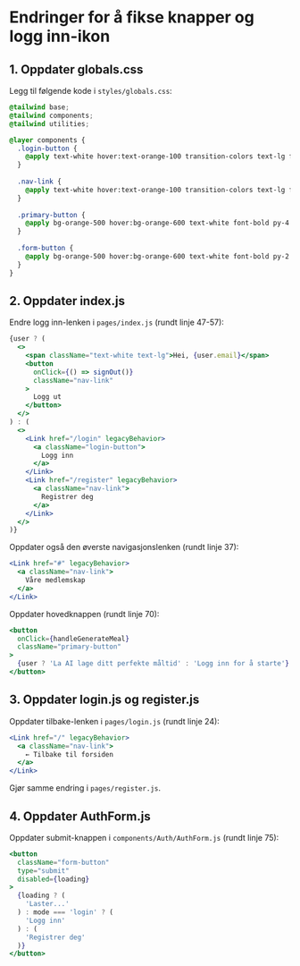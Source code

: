 # Endringer for å fikse knapper og logg inn-ikon

## 1. Oppdater globals.css

Legg til følgende kode i `styles/globals.css`:

```css
@tailwind base;
@tailwind components;
@tailwind utilities;

@layer components {
  .login-button {
    @apply text-white hover:text-orange-100 transition-colors text-lg font-medium bg-white bg-opacity-20 px-4 py-2 rounded-full;
  }
  
  .nav-link {
    @apply text-white hover:text-orange-100 transition-colors text-lg font-medium;
  }
  
  .primary-button {
    @apply bg-orange-500 hover:bg-orange-600 text-white font-bold py-4 px-10 rounded-full transform hover:scale-105 transition-all duration-200 shadow-lg hover:shadow-xl text-lg;
  }
  
  .form-button {
    @apply bg-orange-500 hover:bg-orange-600 text-white font-bold py-2 px-4 rounded focus:outline-none focus:shadow-outline w-full;
  }
}
```

## 2. Oppdater index.js

Endre logg inn-lenken i `pages/index.js` (rundt linje 47-57):

```jsx
{user ? (
  <>
    <span className="text-white text-lg">Hei, {user.email}</span>
    <button
      onClick={() => signOut()}
      className="nav-link"
    >
      Logg ut
    </button>
  </>
) : (
  <>
    <Link href="/login" legacyBehavior>
      <a className="login-button">
        Logg inn
      </a>
    </Link>
    <Link href="/register" legacyBehavior>
      <a className="nav-link">
        Registrer deg
      </a>
    </Link>
  </>
)}
```

Oppdater også den øverste navigasjonslenken (rundt linje 37):

```jsx
<Link href="#" legacyBehavior>
  <a className="nav-link">
    Våre medlemskap
  </a>
</Link>
```

Oppdater hovedknappen (rundt linje 70):

```jsx
<button 
  onClick={handleGenerateMeal}
  className="primary-button"
>
  {user ? 'La AI lage ditt perfekte måltid' : 'Logg inn for å starte'}
</button>
```

## 3. Oppdater login.js og register.js

Oppdater tilbake-lenken i `pages/login.js` (rundt linje 24):

```jsx
<Link href="/" legacyBehavior>
  <a className="nav-link">
    ← Tilbake til forsiden
  </a>
</Link>
```

Gjør samme endring i `pages/register.js`.

## 4. Oppdater AuthForm.js

Oppdater submit-knappen i `components/Auth/AuthForm.js` (rundt linje 75):

```jsx
<button
  className="form-button"
  type="submit"
  disabled={loading}
>
  {loading ? (
    'Laster...'
  ) : mode === 'login' ? (
    'Logg inn'
  ) : (
    'Registrer deg'
  )}
</button>
```
